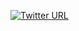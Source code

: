 [![Twitter URL](https://img.shields.io/twitter/url/https/twitter.com/bukotsunikki.svg?style=social&label=Saying%20shit%20on%20twitter%20%40whosifrago)](https://twitter.com/whoisfragile)

